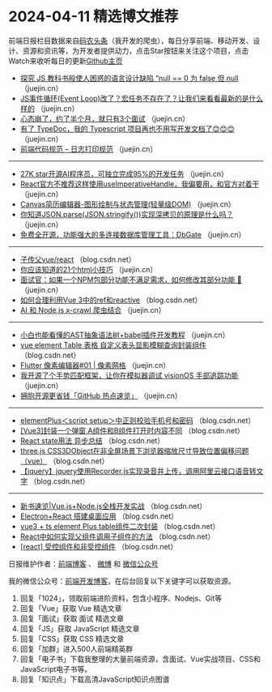 # 2024-04-11 精选博文推荐

前端日报栏目数据来自[码农头条](http://toutiao.qdkfweb.cn/)（我开发的爬虫），每日分享前端、移动开发、设计、资源和资讯等，为开发者提供动力，点击Star按钮来关注这个项目，点击Watch来收听每日的更新[Github主页](https://github.com/kujian/frontendDaily)
* [探究 JS 教科书般使人困惑的语言设计缺陷 “null == 0 为 false 但 null](https://juejin.cn/post/7353561211512913929) （juejin.cn）
* [JS事件循环(Event Loop)改了？宏任务不存在了？让我们来看看最新的是什么样的](https://juejin.cn/post/7355701907019268150) （juejin.cn）
* [心态崩了，约了半个月，就只有3个面试](https://juejin.cn/post/7355394311674200116) （juejin.cn）
* [有了 TypeDoc，我的 Typescript 项目再也不用写开发文档了😊😊😊](https://juejin.cn/post/7355012708582293523) （juejin.cn）
* [前端代码规范 &#8211; 日志打印规范](https://juejin.cn/post/7355321162530914338) （juejin.cn）

***
* [27K star开源AI程序员，可独立完成95%的开发任务](https://juejin.cn/post/7355065996737069075) （juejin.cn）
* [React官方不推荐这样使用useImperativeHandle，我偏要用，和官方对着干](https://juejin.cn/post/7355324594221252648) （juejin.cn）
* [Canvas简历编辑器-图形绘制与状态管理(轻量级DOM)](https://juejin.cn/post/7354986873733333055) （juejin.cn）
* [你知道JSON.parse(JSON.stringify())实现深拷贝的原理是什么吗？](https://juejin.cn/post/7355319119296380980) （juejin.cn）
* [免费全开源，功能强大的多连接数据库管理工具：DbGate](https://juejin.cn/post/7354949425775738932) （juejin.cn）

***
* [子传父vue/react](https://blog.csdn.net/m0_47999208/article/details/137604441) （blog.csdn.net）
* [你应该知道的21个html小技巧](https://juejin.cn/post/7355692365329465384) （juejin.cn）
* [面试官：如果一个NPM包部分功能不满足需求，如何修改其部分功能 🐳](https://juejin.cn/post/7355383157556019239) （juejin.cn）
* [如何合理利用Vue 3中的ref和reactive](https://blog.csdn.net/weixin_42554191/article/details/137609787) （blog.csdn.net）
* [AI 和 Node.js x-crawl 爬虫结合](https://juejin.cn/post/7355798869110865939) （juejin.cn）

***
* [小白也能看懂的AST抽象语法树+babel插件开发教程](https://juejin.cn/post/7354936709753716799) （juejin.cn）
* [vue element Table 表格 自定义表头显影模糊查询封装组件](https://blog.csdn.net/weixin_45712370/article/details/137601420) （blog.csdn.net）
* [Flutter 像素编辑器#01 | 像素网格](https://juejin.cn/post/7355777835913052179) （juejin.cn）
* [我开源了个手势匹配框架，让你在模拟器调试 visionOS 手部追踪功能](https://juejin.cn/post/7355046159889301556) （juejin.cn）
* [拥抱开源更省钱「GitHub 热点速览」](https://juejin.cn/post/7355393905200300041) （juejin.cn）

***
* [elementPlus＜script setup＞中正则校验手机号和密码](https://blog.csdn.net/H2608520347/article/details/137605302) （blog.csdn.net）
* [[Vue3]封装一个弹窗,A组件和B组件打开时内容不同](https://blog.csdn.net/apple_66155743/article/details/137553716) （blog.csdn.net）
* [React state用法 异步总结](https://blog.csdn.net/qq_51075057/article/details/137615705) （blog.csdn.net）
* [three.js CSS3DObject在非全屏场景下浏览器缩放尺寸导致位置偏移问题（vue）](https://blog.csdn.net/HQBCK/article/details/137595338) （blog.csdn.net）
* [【jquery】jquery使用Recorder.js实现录音并上传，调用阿里云接口语音转文字](https://blog.csdn.net/weixin_45274678/article/details/137595850) （blog.csdn.net）

***
* [新书速览|Vue.js+Node.js全栈开发实战](https://blog.csdn.net/quanzhankaifaqua/article/details/137593818) （blog.csdn.net）
* [Electron+React 搭建桌面应用](https://blog.csdn.net/hxy199421/article/details/137585061) （blog.csdn.net）
* [vue3 + ts element Plus table组件二次封装](https://blog.csdn.net/wenyun936/article/details/137599106) （blog.csdn.net）
* [React中如何实现父组件调用子组件的方法](https://blog.csdn.net/alive_new/article/details/137477643) （blog.csdn.net）
* [[react] 受控组件和非受控组件](https://blog.csdn.net/Madman528/article/details/137606092) （blog.csdn.net）

日报维护作者：[前端博客](https://qdkfweb.cn/) 、 [微博](http://weibo.com/kujian) 和 [微信公众号](https://open.weixin.qq.com/qr/code?username=caibaojian_com)

我的微信公众号：[前端开发博客](https://open.weixin.qq.com/qr/code?username=caibaojian_com)，在后台回复以下关键字可以获取资源。

1. 回复「1024」，领取前端进阶资料，包含小程序、Nodejs、Git等
2. 回复「Vue」获取 Vue 精选文章
3. 回复「面试」获取 面试 精选文章
4. 回复「JS」获取 JavaScript 精选文章
5. 回复「CSS」获取 CSS 精选文章
6. 回复「加群」进入500人前端精英群
7. 回复「电子书」下载我整理的大量前端资源，含面试、Vue实战项目、CSS和JavaScript电子书等。
8. 回复「知识点」下载高清JavaScript知识点图谱